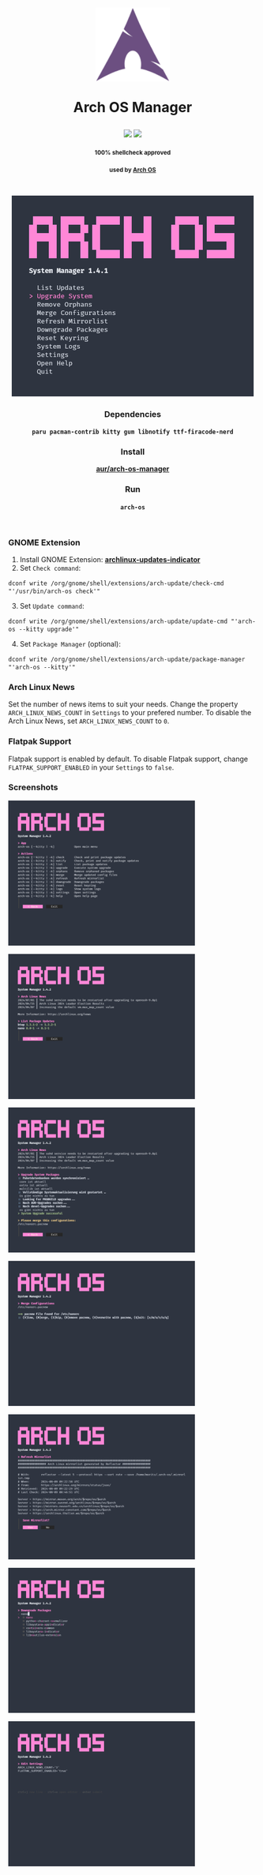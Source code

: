 <div align="center">
<h1>
  <img src="./logo.svg" width="150" height="150">
  <p><b>Arch OS Manager</b></p>
</h1>

<div align="center">

<p>
<img src="https://img.shields.io/badge/MAINTAINED-YES-green?style=for-the-badge">
<img src="https://img.shields.io/badge/License-GPL_v2-blue?style=for-the-badge">
</p>

<sub><b>100% shellcheck approved</b></sub>

<sub><b>used by <a href="https://github.com/murkl/arch-os">Arch OS</a></b></sub>

</div>

<br>
<p><img src="./screenshots/main.png"></p>

### Dependencies

**`paru pacman-contrib kitty gum libnotify ttf-firacode-nerd`**

### Install

**[aur/arch-os-manager](https://aur.archlinux.org/packages/arch-os-manager)**

### Run

**`arch-os`**

</div>

<br>

### GNOME Extension

1. Install GNOME Extension: **[archlinux-updates-indicator](https://extensions.gnome.org/extension/1010/)**
2. Set `Check command`:

```
dconf write /org/gnome/shell/extensions/arch-update/check-cmd "'/usr/bin/arch-os check'"
```

3. Set `Update command`:

```
dconf write /org/gnome/shell/extensions/arch-update/update-cmd "'arch-os --kitty upgrade'"
```

4. Set `Package Manager` (optional):

```
dconf write /org/gnome/shell/extensions/arch-update/package-manager "'arch-os --kitty'"
```

### Arch Linux News

Set the number of news items to suit your needs. Change the property `ARCH_LINUX_NEWS_COUNT` in `Settings` to your prefered number.
To disable the Arch Linux News, set `ARCH_LINUX_NEWS_COUNT` to `0`.

### Flatpak Support

Flatpak support is enabled by default. To disable Flatpak support, change `FLATPAK_SUPPORT_ENABLED` in your `Settings` to `false`.

### Screenshots

<p><img width="75%" src="./screenshots/help.png"></p>
<p><img width="75%" src="./screenshots/list.png"></p>
<p><img width="75%" src="./screenshots/upgrade.png"></p>
<p><img width="75%" src="./screenshots/merge.png"></p>
<p><img width="75%" src="./screenshots/refresh.png"></p>
<p><img width="75%" src="./screenshots/downgrade.png"></p>
<p><img width="75%" src="./screenshots/settings.png"></p>
